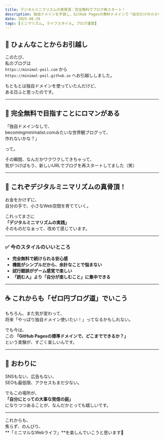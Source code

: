 ```yaml
---
title: デジタルミニマリズムの真骨頂：完全無料でブログ再スタート！
description: 独自ドメインを手放し、GitHub Pagesの無料ドメインで「自分だけの小さなメディア」を育てることにワクワクしているお話。
date: 2025-06-29
tags: [ミニマリズム, ライフスタイル, ブログ運営]
---
```


## 🌱 ひょんなことからお引越し

このたび、  
私のブログは  
`https://minimal-peil.com` から  
`https://minimal-peil.github.io` へお引越ししました。

もともとは独自ドメインを使っていたんだけど、  
ある日ふと思ったのです。

---

## 🏡 完全無料で目指すことにロマンがある

「独自ドメインなしで、  
becomingminimalist.comみたいな世界観ブログって、  
作れないかな？」

って。

その瞬間、なんだかワクワクしてきちゃって、  
気がつけばもう、新しいURLでブログを再スタートしてました（笑）

---

## 🌿 これぞデジタルミニマリズムの真骨頂！

お金をかけずに、  
自分の手で、小さなWeb空間を育てていく。

これってまさに  
**「デジタルミニマリズムの実践」**  
そのものだなぁって、改めて感じています。

---

### ✅ 今のスタイルのいいところ

- **完全無料で続けられる安心感**
- **機能がシンプルだから、余計なことで悩まない**
- **試行錯誤がゲーム感覚で楽しい**
- **「読む人」より「自分が楽しむこと」に集中できる**

---

## ☕️ これからも「ゼロ円ブログ道」でいこう

もちろん、また気が変わって、  
将来「やっぱり独自ドメイン使いたい！」ってなるかもしれない。  

でも今は、  
この **「GitHub Pagesの標準ドメインで、どこまでできるか？」**  
という実験が、すごく楽しいんです。

---

## 🌸 おわりに

SNSもない、広告もない、  
SEOも最低限、アクセスもまだ少ない。  

でもこの場所が、  
**「自分にとっての大事な発信の庭」**  
になりつつあることが、なんだかとっても嬉しいです。

---

これからも、  
焦らず、のんびり、  
**「ミニマルなWebライフ」**を楽しんでいこうと思います🌿

<!-- Google Analytics GA4 -->
<script async src="https://www.googletagmanager.com/gtag/js?id=G-QW740DMBJ2"></script>
<script>
  window.dataLayer = window.dataLayer || [];
  function gtag(){dataLayer.push(arguments);}
  gtag('js', new Date());
  gtag('config', 'G-QW740DMBJ2');
</script>
